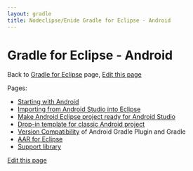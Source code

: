 ```yaml
---
layout: gradle
title: Nodeclipse/Enide Gradle for Eclipse - Android
---
```


# Gradle for Eclipse - Android

<p></p>

Back to [Gradle for Eclipse](../) page, 
[Edit this page](https://github.com/Nodeclipse/www.nodeclipse.org/blob/gh-pages/projects/gradle/android/index.md)

Pages:

- [Starting with Android](start)
- [Importing from Android Studio into Eclipse](Importing-from-Android-Studio-into-Eclipse)
- [Make Android Eclipse project ready for Android Studio](Make-Android-Eclipse-project-ready-for-Android-Studio)
- [Drop-in template for classic Android project](https://github.com/Nodeclipse/nodeclipse-1/blob/master/org.nodeclipse.enide.editors.gradle/docs/android/build.gradle)
- [Version Compatibility](version-compatibility) of Android Gradle Plugin and Gradle 
- [AAR for Eclipse](aar-for-Eclipse)
- [Support library](Support-library)

[Edit this page](https://github.com/Nodeclipse/www.nodeclipse.org/blob/gh-pages/projects/gradle/android/)
